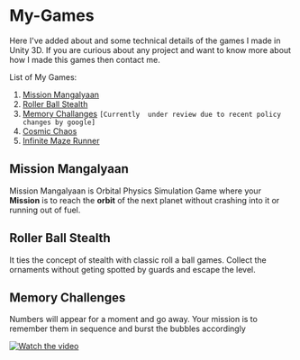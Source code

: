 
# My-Games

Here I've added about and some technical details of the games I made in Unity 3D. If you are curious about any project and want to
know more about how I made this games then contact me.

List of My Games:

 1. [Mission Mangalyaan](https://play.google.com/store/apps/details?id=com.nirav.SRA)
 2. [Roller Ball Stealth](https://play.google.com/store/apps/details?id=com.nirav.rbs)
 3. [Memory Challanges](https://www.amazon.in/Nirav-Memory-Challenges/dp/B07VYM273Z) `[Currently  under review due to recent policy changes by google]`
 4. [Cosmic Chaos](https://play.google.com/store/apps/details?id=com.nirav.cc3d)
 5. [Infinite Maze Runner](https://play.google.com/store/apps/details?id=com.nirav.imr)

## Mission Mangalyaan

Mission Mangalyaan is Orbital Physics Simulation Game where your **Mission** is to reach the **orbit** of the next planet without crashing into it or running out of fuel.

## Roller Ball Stealth
It ties the concept of stealth with classic roll a ball games. Collect the ornaments without geting spotted by guards and escape the level.

## Memory Challenges

Numbers will appear for a moment and go away. Your mission is to remember them in sequence and burst the bubbles accordingly

[![Watch the video](https://images-eu.ssl-images-amazon.com/images/I/91KMYWnyubL.png)](https://youtu.be/t-jZlEnUwm0)

